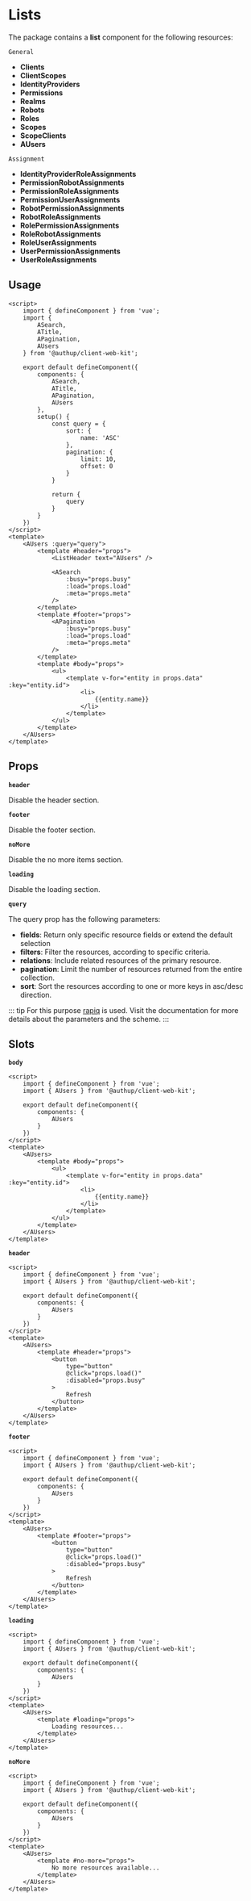 # Lists

The package contains a **list** component for the following resources:

`General`
- **Clients**
- **ClientScopes**
- **IdentityProviders**
- **Permissions**
- **Realms**
- **Robots**
- **Roles**
- **Scopes**
- **ScopeClients**
- **AUsers**

`Assignment`
- **IdentityProviderRoleAssignments**
- **PermissionRobotAssignments**
- **PermissionRoleAssignments**
- **PermissionUserAssignments**
- **RobotPermissionAssignments**
- **RobotRoleAssignments**
- **RolePermissionAssignments**
- **RoleRobotAssignments**
- **RoleUserAssignments**
- **UserPermissionAssignments**
- **UserRoleAssignments**

## Usage

```vue
<script>
    import { defineComponent } from 'vue';
    import { 
        ASearch,
        ATitle,
        APagination,
        AUsers 
    } from '@authup/client-web-kit';

    export default defineComponent({
        components: {
            ASearch,
            ATitle,
            APagination,
            AUsers
        },
        setup() {
            const query = {
                sort: {
                    name: 'ASC'
                },
                pagination: {
                    limit: 10,
                    offset: 0
                }
            }

            return {
                query
            }
        }
    })
</script>
<template>
    <AUsers :query="query">
        <template #header="props">
            <ListHeader text="AUsers" />

            <ASearch
                :busy="props.busy"
                :load="props.load"
                :meta="props.meta"
            />
        </template>
        <template #footer="props">
            <APagination
                :busy="props.busy"
                :load="props.load"
                :meta="props.meta"
            />
        </template>
        <template #body="props">
            <ul>
                <template v-for="entity in props.data" :key="entity.id">
                    <li>
                        {{entity.name}}
                    </li>
                </template>
            </ul>
        </template>
    </AUsers>
</template>
```

## Props

**`header`**

Disable the header section.

**`footer`**

Disable the footer section.

**`noMore`**

Disable the no more items section.

**`loading`**

Disable the loading section.

**`query`**

The query prop has the following parameters:
- **fields**: Return only specific resource fields or extend the default selection
- **filters**: Filter the resources, according to specific criteria.
- **relations**: Include related resources of the primary resource.
- **pagination**: Limit the number of resources returned from the entire collection.
- **sort**: Sort the resources according to one or more keys in asc/desc direction.

::: tip
For this purpose [rapiq](https://github.com/tada5hi) is used.
Visit the documentation for more details about the parameters and the scheme.
:::

## Slots

**`body`**

```vue
<script>
    import { defineComponent } from 'vue';
    import { AUsers } from '@authup/client-web-kit';

    export default defineComponent({
        components: {
            AUsers
        }
    })
</script>
<template>
    <AUsers>
        <template #body="props">
            <ul>
                <template v-for="entity in props.data" :key="entity.id">
                    <li>
                        {{entity.name}}
                    </li>
                </template>
            </ul>
        </template>
    </AUsers>
</template>
```

**`header`**

```vue
<script>
    import { defineComponent } from 'vue';
    import { AUsers } from '@authup/client-web-kit';

    export default defineComponent({
        components: {
            AUsers
        }
    })
</script>
<template>
    <AUsers>
        <template #header="props">
            <button
                type="button"
                @click="props.load()"
                :disabled="props.busy"
            >
                Refresh
            </button>
        </template>
    </AUsers>
</template>
```

**`footer`**

```vue
<script>
    import { defineComponent } from 'vue';
    import { AUsers } from '@authup/client-web-kit';

    export default defineComponent({
        components: {
            AUsers
        }
    })
</script>
<template>
    <AUsers>
        <template #footer="props">
            <button
                type="button"
                @click="props.load()"
                :disabled="props.busy"
            >
                Refresh
            </button>
        </template>
    </AUsers>
</template>
```

**`loading`**

```vue
<script>
    import { defineComponent } from 'vue';
    import { AUsers } from '@authup/client-web-kit';

    export default defineComponent({
        components: {
            AUsers
        }
    })
</script>
<template>
    <AUsers>
        <template #loading="props">
            Loading resources...
        </template>
    </AUsers>
</template>
```


**`noMore`**

```vue
<script>
    import { defineComponent } from 'vue';
    import { AUsers } from '@authup/client-web-kit';

    export default defineComponent({
        components: {
            AUsers
        }
    })
</script>
<template>
    <AUsers>
        <template #no-more="props">
            No more resources available...
        </template>
    </AUsers>
</template>
```
